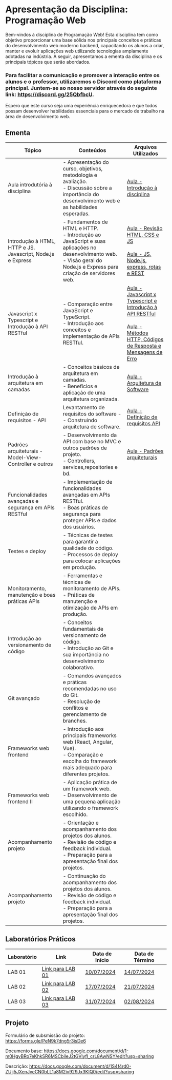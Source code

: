 # Apresentação da Disciplina: Programação Web

Bem-vindos à disciplina de Programação Web! Esta disciplina tem como objetivo proporcionar uma base sólida nos principais conceitos e práticas do desenvolvimento web moderno backend, capacitando os alunos a criar, manter e evoluir aplicações web utilizando tecnologias amplamente adotadas na indústria. A seguir, apresentamos a ementa da disciplina e os principais tópicos que serão abordados.

### Para facilitar a comunicação e promover a interação entre os alunos e o professor, utilizaremos o Discord como plataforma principal. Juntem-se ao nosso servidor através do seguinte link: https://discord.gg/25QbfbcU.

Espero que este curso seja uma experiência enriquecedora e que todos possam desenvolver habilidades essenciais para o mercado de trabalho na área de desenvolvimento web.

## Ementa 

| Tópico | Conteúdos | Arquivos Utilizados |
|--------|-----------|---------------------|
| Aula introdutória à disciplina | - Apresentação do curso, objetivos, metodologia e avaliação.<br>- Discussão sobre a importância do desenvolvimento web e as habilidades esperadas. | [Aula - Introdução à disciplina](aulas/Aula1.pdf) |
| Introdução à HTML, HTTP e JS. Javascript, Node.js e Express | - Fundamentos de HTML e HTTP.<br>- Introdução ao JavaScript e suas aplicações no desenvolvimento web.<br>- Visão geral do Node.js e Express para criação de servidores web. | [Aula - Revisão HTML, CSS e JS](aulas/Aula2.pdf) <br></br> [Aula - JS, Node.js, express, rotas e REST](aulas/Aula3.pdf) |
| Javascript x Typescript e Introdução à API RESTful | - Comparação entre JavaScript e TypeScript.<br>- Introdução aos conceitos e implementação de APIs RESTful. | [Aula - Javascript x Typescript e Introdução à API RESTful](aulas/Aula4.pdf) <br></br> [Aula - Métodos HTTP, Códigos de Resposta e Mensagens de Erro](aulas/Aula5.pdf)|
| Introdução à arquitetura em camadas | - Conceitos básicos de arquitetura em camadas.<br>- Benefícios e aplicação de uma arquitetura organizada. | [Aula - Arquitetura de Software](aulas/Aula6.pdf)|
| Definição de requisitos - API | Levantamento de requisitos do software - <br>- Construindo arquitetura de software. | [Aula - Definição de requisitos API](aulas/Aula7.pdf) |
| Padrões arquiteturais - Model-View-Controller e outros | - Desenvolvimento da API com base no MVC e outros padrões de projeto.<br>- Controllers, services,repositories e bd. | [Aula - Padrões arquiteturais](aulas/Aula8.pdf) |
| Funcionalidades avançadas e segurança em APIs RESTful | - Implementação de funcionalidades avançadas em APIs RESTful.<br>- Boas práticas de segurança para proteger APIs e dados dos usuários. | [](#) |Aula
| Testes e deploy | - Técnicas de testes para garantir a qualidade do código.<br>- Processos de deploy para colocar aplicações em produção. | [](#) |
| Monitoramento, manutenção e boas práticas APIs | - Ferramentas e técnicas de monitoramento de APIs.<br>- Práticas de manutenção e otimização de APIs em produção. | [](#) |
| Introdução ao versionamento de código | - Conceitos fundamentais de versionamento de código.<br>- Introdução ao Git e sua importância no desenvolvimento colaborativo. | [](#) |
| Git avançado | - Comandos avançados e práticas recomendadas no uso do Git.<br>- Resolução de conflitos e gerenciamento de branches. | [](#) |
| Frameworks web frontend | - Introdução aos principais frameworks web (React, Angular, Vue).<br>- Comparação e escolha do framework mais adequado para diferentes projetos. | [](#) |
| Frameworks web frontend II | - Aplicação prática de um framework web.<br>- Desenvolvimento de uma pequena aplicação utilizando o framework escolhido. | [](#) |
| Acompanhamento projeto | - Orientação e acompanhamento dos projetos dos alunos.<br>- Revisão de código e feedback individual.<br>- Preparação para a apresentação final dos projetos. | [](#) |
| Acompanhamento projeto | - Continuação do acompanhamento dos projetos dos alunos.<br>- Revisão de código e feedback individual.<br>- Preparação para a apresentação final dos projetos. | [](#) |

## Laboratórios Práticos

| Laboratório | Link | Data de Início | Data de Término |
|-------------|------|----------------|-----------------|
| LAB 01 | [Link para LAB 01](https://docs.google.com/document/d/19z913LVtDRj6j5_ehT3MiPNx3TUikRAtIKuZfYlE_qo/edit?usp=sharing) |  [10/07/2024](#) | [14/07/2024](#) |
| LAB 02 | [Link para LAB 02](https://docs.google.com/document/d/1iGzrjanD7kAY5CFO5vAxjOwqLCCrUxEHW680KyzZZ6Y/edit?usp=sharing) | [17/07/2024](#) | [21/07/2024](#) |
| LAB 03 | [Link para LAB 03](https://docs.google.com/document/d/1vbqR1Z6dQWHe3Nd4qU5yIFdWyOJrjZCJfL4_mIvSjOk/edit?usp=sharing) | [31/07/2024](#) | [02/08/2024](#) |

## Projeto

Formulário de subsmissão do projeto: https://forms.gle/PeN9k7dng5r3isDe6

Documento base: https://docs.google.com/document/d/1-m0HgvBRo7eKhkSR6MSCbileJ2tGVlyfI_crL8AwNSY/edit?usp=sharing 

Descrição: https://docs.google.com/document/d/1S4f4rd0-ZUjj5JXenJveCN0bLL1a8M2iv929Jx3KIQ0/edit?usp=sharing


